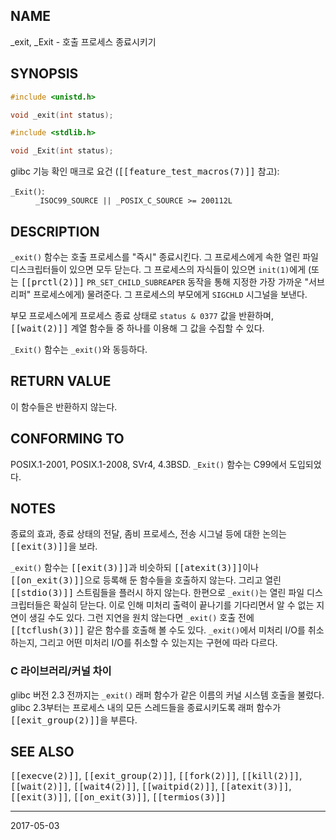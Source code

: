 ## NAME

_exit, _Exit - 호출 프로세스 종료시키기

## SYNOPSIS

```c
#include <unistd.h>

void _exit(int status);

#include <stdlib.h>

void _Exit(int status);
```

glibc 기능 확인 매크로 요건 (<tt>[[feature_test_macros(7)]]</tt> 참고):

<dl>
<dt><code>_Exit()</code>:</dt>
<dd><code>_ISOC99_SOURCE || _POSIX_C_SOURCE >= 200112L</code></dd>
</dl>

## DESCRIPTION

`_exit()` 함수는 호출 프로세스를 "즉시" 종료시킨다. 그 프로세스에게 속한 열린 파일 디스크립터들이 있으면 모두 닫는다. 그 프로세스의 자식들이 있으면 `init(1)`에게 (또는 <tt>[[prctl(2)]]</tt> `PR_SET_CHILD_SUBREAPER` 동작을 통해 지정한 가장 가까운 "서브리퍼" 프로세스에게) 물려준다. 그 프로세스의 부모에게 `SIGCHLD` 시그널을 보낸다.

부모 프로세스에게 프로세스 종료 상태로 `status & 0377` 값을 반환하며, <tt>[[wait(2)]]</tt> 계열 함수들 중 하나를 이용해 그 값을 수집할 수 있다.

`_Exit()` 함수는 `_exit()`와 동등하다.

## RETURN VALUE

이 함수들은 반환하지 않는다.

## CONFORMING TO

POSIX.1-2001, POSIX.1-2008, SVr4, 4.3BSD. `_Exit()` 함수는 C99에서 도입되었다.

## NOTES

종료의 효과, 종료 상태의 전달, 좀비 프로세스, 전송 시그널 등에 대한 논의는 <tt>[[exit(3)]]</tt>을 보라.

`_exit()` 함수는 <tt>[[exit(3)]]</tt>과 비슷하되 <tt>[[atexit(3)]]</tt>이나 <tt>[[on_exit(3)]]</tt>으로 등록해 둔 함수들을 호출하지 않는다. 그리고 열린 <tt>[[stdio(3)]]</tt> 스트림들을 플러시 하지 않는다. 한편으로 `_exit()`는 열린 파일 디스크립터들은 확실히 닫는다. 이로 인해 미처리 출력이 끝나기를 기다리면서 알 수 없는 지연이 생길 수도 있다. 그런 지연을 원치 않는다면 `_exit()` 호출 전에 <tt>[[tcflush(3)]]</tt> 같은 함수를 호출해 볼 수도 있다. `_exit()`에서 미처리 I/O를 취소하는지, 그리고 어떤 미처리 I/O를 취소할 수 있는지는 구현에 따라 다르다.

### C 라이브러리/커널 차이

glibc 버전 2.3 전까지는 `_exit()` 래퍼 함수가 같은 이름의 커널 시스템 호출을 불렀다. glibc 2.3부터는 프로세스 내의 모든 스레드들을 종료시키도록 래퍼 함수가 <tt>[[exit_group(2)]]</tt>을 부른다.

## SEE ALSO

<tt>[[execve(2)]]</tt>, <tt>[[exit_group(2)]]</tt>, <tt>[[fork(2)]]</tt>, <tt>[[kill(2)]]</tt>, <tt>[[wait(2)]]</tt>, <tt>[[wait4(2)]]</tt>, <tt>[[waitpid(2)]]</tt>, <tt>[[atexit(3)]]</tt>, <tt>[[exit(3)]]</tt>, <tt>[[on_exit(3)]]</tt>, <tt>[[termios(3)]]</tt>

----

2017-05-03
